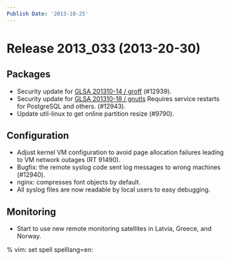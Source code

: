 ```yaml
---
Publish Date: '2013-10-25'
---
```


# Release 2013_033 (2013-20-30)

## Packages

- Security update for [GLSA 201310-14 / groff](http://www.gentoo.org/security/en/glsa/glsa-201310-14.xml) (#12939).
- Security update for [GLSA 201310-18 / gnutls](http://www.gentoo.org/security/en/glsa/glsa-201310-18.xml)
  Requires service restarts for PostgreSQL and others. (#12943).
- Update util-linux to get online partition resize (#9790).

## Configuration

- Adjust kernel VM configuration to avoid page allocation failures leading to VM
  network outages (RT 91490).
- Bugfix: the remote syslog code sent log messages to wrong machines (#12940).
- nginx: compresses font objects by default.
- All syslog files are now readable by local users to easy debugging.

## Monitoring

- Start to use new remote monitoring satellites in Latvia, Greece, and Norway.

% vim: set spell spelllang=en:
